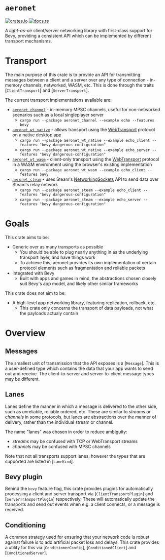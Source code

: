 # `aeronet`

[![crates.io](https://img.shields.io/crates/v/aeronet.svg)](https://crates.io/crates/aeronet)
[![docs.rs](https://img.shields.io/docsrs/aeronet)](https://docs.rs/aeronet)

A *light-as-air* client/server networking library with first-class support for Bevy, providing a
consistent API which can be implemented by different transport mechanisms.

# Transport

The main purpose of this crate is to provide an API for transmitting messages between a client and
a server over any type of connection - in-memory channels, networked, WASM, etc. This is done
through the traits [`ClientTransport`] and [`ServerTransport`].

The current transport implementations available are:
* [`aeronet_channel`](https://docs.rs/aeronet_channel) - in-memory MPSC channels, useful for
  non-networked scenarios such as a local singleplayer server
  * `cargo run --package aeronet_channel --example echo --features bevy`
* [`aeronet_wt_native`](https://docs.rs/aeronet_wt_native) - allows transport using the
  [WebTransport](https://www.w3.org/TR/webtransport/) protocol on a native desktop app
  * `cargo run --package aeronet_wt_native --example echo_client --features "bevy dangerous-configuration"`
  * `cargo run --package aeronet_wt_native --example echo_server --features "bevy dangerous-configuration"`
* [`aeronet_wt_wasm`](https://docs.rs/aeronet_wt_wasm) - client-only transport using the
  [WebTransport](https://www.w3.org/TR/webtransport/) protocol in a WASM environment using the
  browser's existing implementation
  * `cargo run --package aeronet_wt_wasm --example echo_client --features bevy`
* [`aeronet_steam`](https://docs.rs/aeronet_steam) - uses Steam's
  [NetworkingSockets](https://partner.steamgames.com/doc/api/ISteamNetworkingSockets) API to send
  data over Steam's relay network
  * `cargo run --package aeronet_steam --example echo_client --features "bevy dangerous-configuration"`
  * `cargo run --package aeronet_steam --example echo_server --features "bevy dangerous-configuration"`

# Goals

This crate aims to be:
* Generic over as many transports as possible
  * You should be able to plug nearly anything in as the underlying transport layer, and have things
    work
  * To achieve this, aeronet provides its own implementation of certain protocol elements such as
    fragmentation and reliable packets
* Integrated with Bevy
  * Built with apps and games in mind, the abstractions chosen closely suit Bevy's app model, and
    likely other similar frameworks

This crate does not aim to be:
* A high-level app networking library, featuring replication, rollback, etc.
  * This crate only concerns the transport of data payloads, not what the payloads actualy contain

# Overview

## Messages

The smallest unit of transmission that the API exposes is a [`Message`]. This is a user-defined type
which contains the data that your app wants to send out and receive. The client-to-server and
server-to-client message types may be different.

## Lanes

Lanes define the manner in which a message is delivered to the other side, such as unreliable,
reliable ordered, etc. These are similar to *streams* or *channels* in some protocols, but lanes are
abstractions over the manner of delivery, rather than the individual stream or channel.

The name "lanes" was chosen in order to reduce ambiguity:
* *streams* may be confused with TCP or WebTransport streams
* *channels* may be confused with MPSC channels

Note that not all transports support lanes, however the types that are supported are listed in
[`LaneKind`].

## Bevy plugin

Behind the `bevy` feature flag, this crate provides plugins for automatically processing a client
and server transport via [`ClientTransportPlugin`] and [`ServerTransportPlugin`] respectively. These
will automatically update the transports and send out events when e.g. a client connects, or a
message is received.

## Conditioning

A common strategy used for ensuring that your network code is robust against failure is to add
artificial packet loss and delays. This crate provides a utility for this via [`ConditionerConfig`],
[`ConditionedClient`] and [`ConditionedServer`].
